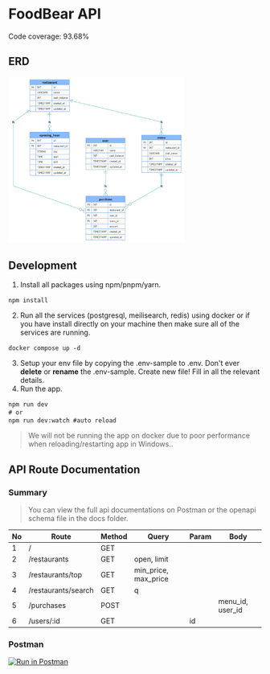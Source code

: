 # FoodBear API

Code coverage: 93.68%

## ERD
<a href="docs/erd.jpg"><img src="docs/erd.jpg" width="350"></a>

## Development
1. Install all packages using npm/pnpm/yarn.
```
npm install
```
2. Run all the services (postgresql, meilisearch, redis) using docker or if you have install directly on your machine then make sure all of the services are running.

```
docker compose up -d
```
3. Setup your env file by copying the .env-sample to .env. Don't ever **delete** or **rename** the .env-sample. Create new file! Fill in all the relevant details.
4. Run the app.
```
npm run dev
# or
npm run dev:watch #auto reload
```

> We will not be running the app on docker due to poor performance when reloading/restarting app in Windows.. 
    
## API Route Documentation

### Summary
> You can view the full api documentations on Postman or the openapi schema file in the docs folder.

| No | Route               | Method | Query                | Param | Body             |
|----|---------------------|--------|----------------------|-------|------------------|
| 1  | /                   | GET    |                      |       |                  |
| 2  | /restaurants        | GET    | open, limit          |       |                  |
| 3  | /restaurants/top    | GET    | min_price, max_price |       |                  |
| 4  | /restaurants/search | GET    | q                    |       |                  |
| 5  | /purchases          | POST   |                      |       | menu_id, user_id |
| 6  | /users/:id          | GET    |                      | id    |                  |

### Postman
[![Run in Postman](https://run.pstmn.io/button.svg)](https://app.getpostman.com/run-collection/1198381-e0614068-ecc2-4fa3-92d6-4397a37e1112?action=collection%2Ffork&collection-url=entityId%3D1198381-e0614068-ecc2-4fa3-92d6-4397a37e1112%26entityType%3Dcollection%26workspaceId%3D13a222dc-25e7-4b4c-8cbc-d13a44e13a15)
